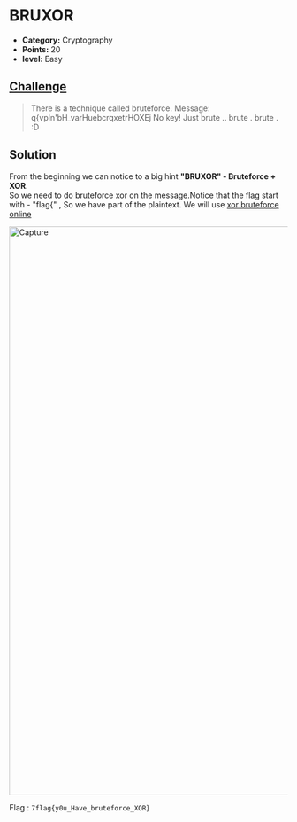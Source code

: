 # BRUXOR

* **Category:** Cryptography
* **Points:** 20
* **level:** Easy

## [Challenge](https://ctflearn.com/problems/227)

> There is a technique called bruteforce. Message: q{vpln'bH_varHuebcrqxetrHOXEj No key! Just brute .. brute . brute . :D


## Solution
From the beginning we can notice to a big hint **"BRUXOR" - Bruteforce + XOR**.\
So we need to do bruteforce xor on the message.Notice that the flag start with - "flag{"  , So we have part of the plaintext.
We will use [xor bruteforce online](https://gchq.github.io/CyberChef/#recipe=XOR_Brute_Force(1,100,0,'Standard',false,true,false,'flag%7B')&input=IHF7dnBsbidiSF92YXJIdWViY3JxeGV0ckhPWEVq)

<img width="1026" alt="Capture" src="https://user-images.githubusercontent.com/57364083/68810526-00a66080-0677-11ea-9264-f93620588e6f.PNG">

Flag : ```7flag{y0u_Have_bruteforce_XOR}```

